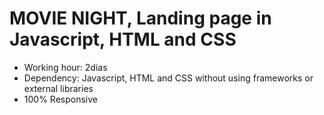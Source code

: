 #  MOVIE NIGHT, Landing page in Javascript, HTML and CSS
- Working hour: 2dias 
- Dependency: Javascript, HTML and CSS without using frameworks or external libraries
- 100% Responsive

